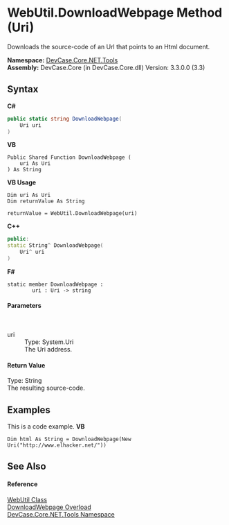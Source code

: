 # WebUtil.DownloadWebpage Method (Uri)
 

Downloads the source-code of an Url that points to an Html document.

**Namespace:**&nbsp;<a href="N_DevCase_Core_NET_Tools">DevCase.Core.NET.Tools</a><br />**Assembly:**&nbsp;DevCase.Core (in DevCase.Core.dll) Version: 3.3.0.0 (3.3)

## Syntax

**C#**<br />
``` C#
public static string DownloadWebpage(
	Uri uri
)
```

**VB**<br />
``` VB
Public Shared Function DownloadWebpage ( 
	uri As Uri
) As String
```

**VB Usage**<br />
``` VB Usage
Dim uri As Uri
Dim returnValue As String

returnValue = WebUtil.DownloadWebpage(uri)
```

**C++**<br />
``` C++
public:
static String^ DownloadWebpage(
	Uri^ uri
)
```

**F#**<br />
``` F#
static member DownloadWebpage : 
        uri : Uri -> string 

```


#### Parameters
&nbsp;<dl><dt>uri</dt><dd>Type: System.Uri<br />The Uri address.</dd></dl>

#### Return Value
Type: String<br />The resulting source-code.

## Examples
This is a code example. 
**VB**<br />
``` VB
Dim html As String = DownloadWebpage(New Uri("http://www.elhacker.net/"))
```


## See Also


#### Reference
<a href="T_DevCase_Core_NET_Tools_WebUtil">WebUtil Class</a><br /><a href="Overload_DevCase_Core_NET_Tools_WebUtil_DownloadWebpage">DownloadWebpage Overload</a><br /><a href="N_DevCase_Core_NET_Tools">DevCase.Core.NET.Tools Namespace</a><br />